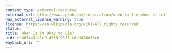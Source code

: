 ```yaml
---
content_type: external-resource
external_url: http://www.oprah.com/inspiration/when-to-lie-when-to-tell-the-truth/all
has_external_license_warning: true
license: https://en.wikipedia.org/wiki/All_rights_reserved
status: ''
title: When Is It Okay to Lie?
uid: cf403443-b1c9-4568-96f3-c6dd426df3c0
wayback_url: ''
---
```

